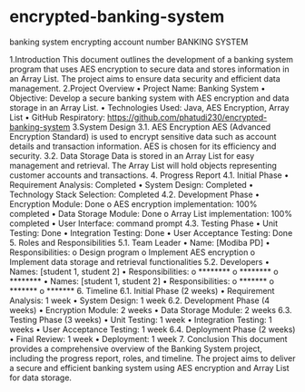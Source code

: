 # encrypted-banking-system
banking system encrypting account number
BANKING SYSTEM

1.Introduction
This document outlines the development of a banking system program that uses AES encryption to secure data and stores information in an Array List. The project aims to ensure data security and efficient data management.
2.Project Overview
	•	Project Name:  Banking System
	•	Objective: Develop a secure banking system with AES encryption and data storage in an Array List.
	•	Technologies Used: Java, AES Encryption, Array List
	•	GitHub Respiratory: https://github.com/phatudi230/encrypted-banking-system
3.System Design
3.1. AES Encryption
	AES (Advanced Encryption Standard) is used to encrypt sensitive data such as account details and transaction information. AES is chosen for its efficiency and 			security.
3.2. Data Storage
	Data is stored in an Array List for easy management and retrieval. The Array List will hold objects representing customer accounts and transactions.
4. Progress Report
	4.1. Initial Phase
		•	Requirement Analysis: Completed
		•	System Design: Completed
		•	Technology Stack Selection: Completed
	4.2. Development Phase
		•	Encryption Module: Done
		o	AES encryption implementation: 100% completed
		•	Data Storage Module: Done
		o	Array List implementation: 100% completed
		•	User Interface: command prompt
	4.3. Testing Phase
		•	Unit Testing: Done
		•	Integration Testing: Done
		•	User Acceptance Testing: Done
5. Roles and Responsibilities
	5.1. Team Leader
		•	Name: [Modiba PD]
		•	Responsibilities:
		o	Design program
		o	Implement AES encryption
		o	Implement data storage and retrieval functionalities
	5.2. Developers
		•	Names: [student 1, student 2]
		•	Responsibilities:
		o	********
		o	********
		o	********
•	Names: [student 1, student 2]
	•	Responsibilities:
	o	*******
	o	*******
	o	*******
6. Timeline
	6.1. Initial Phase (2 weeks)
		•	Requirement Analysis: 1 week
		•	System Design: 1 week
	6.2. Development Phase (4 weeks)
		•	Encryption Module: 2 weeks
		•	Data Storage Module: 2 weeks
	6.3. Testing Phase (3 weeks)
		•	Unit Testing: 1 week
		•	Integration Testing: 1 weeks
		•	User Acceptance Testing: 1 week
	6.4. Deployment Phase (2 weeks)
		•	Final Review: 1 week
		•	Deployment: 1 week
7. Conclusion
	This document provides a comprehensive overview of the Banking System project, including the progress report, roles, and timeline. The project aims to deliver 			a secure and efficient banking system using AES encryption and Array List for data storage.

